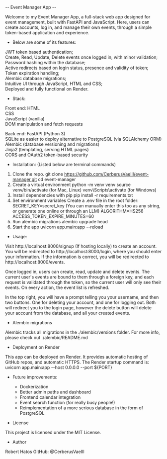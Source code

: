 -- Event Manager App -- 

Welcome to my Event Manager App, a full-stack web app designed for event management, built with FastAPI and JavaScript. Here, users can create accounts, log in, and manage their own events, through a simple token-based application and experience.

 - Below are some of its features:

JWT token based authentication;  
Create, Read, Update, Delete events once logged in, with minor validation;   
Password hashing within the database;  
Active redirects based on login status, presence and validity of token;  
Token expiration handling;  
Alembic database migrations;  
Intuitive UI through JavaScript, HTML and CSS;  
Deployed and fully functional on Render.  

 - Stack:

Front end:
  HTML  
  CSS  
  JavaScript (vanilla)  
  DOM manipulation and fetch requests  

Back end:
  FastAPI (Python 3)  
  SQLite as easier to deploy alternative to PostgreSQL (via SQLAlchemy ORM)  
  Alembic (database versioning and migrations)  
  Jinja2 (templating, serving HTML pages)  
  CORS and OAuth2 token-based security  

 - Installation: (Listed below are terminal commands)

 1. Clone the repo. 
    git clone https://github.com/CerberusVaeIII/event-manager.git
    cd event-manager
 2. Create a virtual environment
    python -m venv venv
    source venv/bin/activate  (for Mac, Linux)
    venv\Scripts\activate     (for Windows)
 3. Install dependencies with pip
    pip install -r requirements.txt
 4. Set environment variables
    Create a .env file in the root folder:
    SECRET_KEY=secret_key (You can manually enter this too as any string, or generate one online or through an LLM)
    ALGORITHM=HS256
    ACCESS_TOKEN_EXPIRE_MINUTES=60
 5. Run alembic migrations
    alembic upgrade head
 6. Start the app
    uvicorn app.main:app --reload

 - Usage: 

Visit http://localhost:8000/signup (If hosting locally) to create an account.
You will be redirected to http://localhost:8000/login, where you should enter your information. If the information is correct,
you will be redirected to http://localhost:8000/events.

Once logged in, users can create, read, update and delete events. The current user's events are bound to them through a foreign key, and each request is validated through the token, so the current user will only see their events. On every action, the event list is refreshed. 

In the top right, you will have a prompt telling you your username, and then two buttons. One for deleting your account, and one for logging out. Both will redirect you to the login page, however the delete button will delete your account from the database, and all your created events.

 - Alembic migrations

Alembic tracks all migrations in the ./alembic/versions folder. For more info, please check out ./alembic/README.md

 - Deployment on Render

This app can be deployed on Render. It provides automatic hosting of GitHub repos, and automatic HTTPS. The Render startup command is:
uvicorn app.main:app --host 0.0.0.0 --port ${PORT}

 - Future improvements:

    - Dockerization
    - Better admin paths and dashboard
    - Frontend calendar integration
    - Event search function (for really busy people!)
    - Reimplementation of a more serious database in the form of PostgreSQL

 - License

This project is licensed under the MIT License.

 - Author

Robert Hatos
GitHub: @CerberusVaeIII
